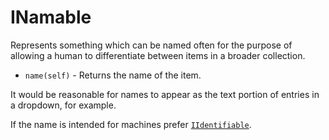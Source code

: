 # INamable

Represents something which can be named often for the purpose of allowing a human to differentiate between items in a broader collection.

* `name(self)` - Returns the name of the item.

It would be reasonable for names to appear as the text portion of entries in a dropdown, for example.

If the name is intended for machines prefer [`IIdentifiable`](./../iidentifiable).
